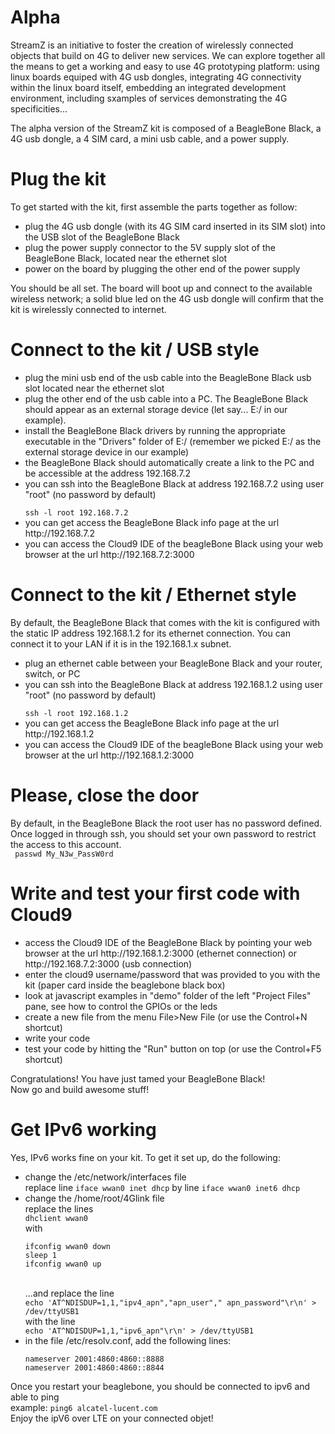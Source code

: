 Alpha
=====

StreamZ is an initiative to foster the creation of wirelessly connected objects that build on 4G to deliver new services. We can explore together all the means to get a working and easy to use 4G prototyping platform: using linux boards equiped with 4G usb dongles, integrating 4G connectivity within the linux board itself, embedding an integrated development environment, including sxamples of services demonstrating the 4G specificities...

The alpha version of the StreamZ kit is composed of a BeagleBone Black, a 4G usb dongle, a 4 SIM card, a mini usb cable, and a power supply.


Plug the kit
======================

To get started with the kit, first assemble the parts together as follow:
<ul>
<li>plug the 4G usb dongle (with its 4G SIM card inserted in its SIM slot) into the USB slot of the BeagleBone Black</li>
<li>plug the power supply connector to the 5V supply slot of the BeagleBone Black, located near the ethernet slot</li>
<li>power on the board by plugging the other end of the power supply</li>
</ul>


You should be all set. The board will boot up and connect to the available wireless network; a solid blue led on the 4G usb dongle will confirm that the kit is wirelessly connected to internet.


Connect to the kit / USB style
======================

<ul>
<li>plug the mini usb end of the usb cable into the BeagleBone Black usb slot located near the ethernet slot</li>
<li>plug the other end of the usb cable into a PC. The BeagleBone Black should appear as an external storage device (let say... E:/ in our example).</li>
<li>install the BeagleBone Black drivers by running the appropriate executable in the "Drivers" folder of E:/ (remember we picked E:/ as the external storage device in our example)</li>
<li>the BeagleBone Black should automatically create a link to the PC and be accessible at the address 192.168.7.2</li>
<li>you can ssh into the BeagleBone Black at address 192.168.7.2 using user "root" (no password by default)</li>
<code>
ssh -l root 192.168.7.2
</code>
<li>you can get access the BeagleBone Black info page at the url http://192.168.7.2</li>
<li>you can access the Cloud9 IDE of the beagleBone Black using your web browser at the url http://192.168.7.2:3000</li>
</ul>

Connect to the kit / Ethernet style
======================

By default, the BeagleBone Black that comes with the kit is configured with the static IP address 192.168.1.2 for its ethernet connection. You can connect it to your LAN if it is in the 192.168.1.x subnet.

<ul>
<li>plug an ethernet cable between your BeagleBone Black and your router, switch, or PC</li>
<li>you can ssh into the BeagleBone Black at address 192.168.1.2 using user "root" (no password by default)</li>
<code>
ssh -l root 192.168.1.2
</code>
<li>you can get access the BeagleBone Black info page at the url http://192.168.1.2</li>
<li>you can access the Cloud9 IDE of the beagleBone Black using your web browser at the url http://192.168.1.2:3000</li>
</ul>

Please, close the door
======================

By default, in the BeagleBone Black the root user has no password defined.
Once logged in through ssh, you should set your own password to restrict the access to this account.<br />
<code>
passwd My_N3w_PassW0rd
</code>

Write and test your first code with Cloud9
======================

<ul>
<li>access the Cloud9 IDE of the BeagleBone Black by pointing your web browser at the url http://192.168.1.2:3000 (ethernet connection) or http://192.168.7.2:3000 (usb connection)</li>
<li>enter the cloud9 username/password that was provided to you with the kit (paper card inside the beaglebone black box)</li>
<li>look at javascript examples in "demo" folder of the left "Project Files" pane, see how to control the GPIOs or the leds</li>
<li>create a new file from the menu File>New File (or use the Control+N shortcut)</li>
<li>write your code</li>
<li>test your code by hitting the "Run" button on top (or use the Control+F5 shortcut)</li>
</ul>

Congratulations! You have just tamed your BeagleBone Black!<br />
Now go and build awesome stuff!

Get IPv6 working
==================
Yes, IPv6 works fine on your kit. To get it set up, do the following:
<ul>
<li>change the /etc/network/interfaces file</li>
replace line <code>iface wwan0 inet dhcp</code> by line <code>iface wwan0 inet6 dhcp</code>
<li>change the /home/root/4Glink file</li>
replace the lines<br />
<code>dhclient wwan0</code><br />
with <br />
<pre>
<code>ifconfig wwan0 down
sleep 1
ifconfig wwan0 up</code>
</pre><br />
...and  replace the line<br />
<code>echo 'AT^NDISDUP=1,1,"ipv4_apn","apn_user"," apn_password"\r\n' > /dev/ttyUSB1 </code><br />
with the line<br />
<code>echo 'AT^NDISDUP=1,1,"ipv6_apn"\r\n' > /dev/ttyUSB1</code><br />
<li>in the file /etc/resolv.conf, add the following lines:<br /></li>
<pre>
<code>nameserver 2001:4860:4860::8888
nameserver 2001:4860:4860::8844</code>
</pre>
</ul>
Once you restart your beaglebone, you should be connected to ipv6 and able to ping<br />
example: <code>ping6 alcatel-lucent.com</code><br />
Enjoy the ipV6 over LTE on your connected objet!
